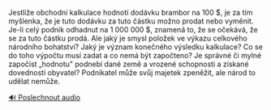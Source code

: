 
Jestliže obchodní kalkulace hodnotí dodávku brambor na 100 $, je za tím myšlenka, že je tuto dodávku za tuto částku možno prodat nebo vyměnit. Je-li celý podnik odhadnut na 1 000 000 $, znamená to, že se očekává, že se za tuto částku prodá. Ale jaký je smysl položek ve výkazu celkového národního bohatství? Jaký je význam konečného výsledku kalkulace? Co se do toho výpočtu musí zadat a co nemá být započteno? Je správné či mylné započíst „hodnotu" podnebí dané země a vrozené schopnosti a získané dovednosti obyvatel? Podnikatel může svůj majetek zpeněžit, ale národ to udělat nemůže.

[🔊 Poslechnout audio](/data/7-paragraphs/audio/chapter_42/para_007-Jestlie-obchodn-kalkulace-hodnot-dodvku-brambo.mp3)
